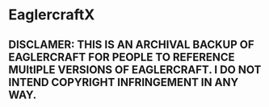 # EaglercraftX
## **DISCLAMER: THIS IS AN ARCHIVAL BACKUP OF EAGLERCRAFT FOR PEOPLE TO REFERENCE MUltIPLE VERSIONS OF EAGLERCRAFT. I DO NOT INTEND COPYRIGHT INFRINGEMENT IN ANY WAY.**
